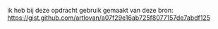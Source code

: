 ik heb bij deze opdracht gebruik gemaakt van deze bron: https://gist.github.com/artlovan/a07f29e16ab725f8077157de7abdf125
